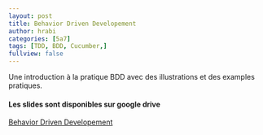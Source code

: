 ```yaml
---
layout: post
title: Behavior Driven Developement 
author: hrabi
categories: [5a7]
tags: [TDD, BDD, Cucumber,]
fullview: false
---
```

Une introduction à la pratique BDD avec des illustrations et des examples pratiques.



#### Les slides sont disponibles sur google drive

<div class="drive_chip">
	<a href="https://docs.google.com/presentation/d/1Cu35bmAM8g3FD4qmqyAOms1Uv_jvsG8mHKUJnahFrdY/edit?usp=drive_web" target="_blank">
     <span dir="ltr">Behavior Driven Developement </span>
	</a>
</div>
